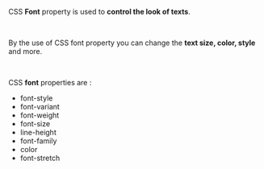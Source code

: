 CSS **Font** property is used to **control the look of texts**.

&nbsp;

By the use of CSS font property you can change the **text size, color, style** and more.

&nbsp;

CSS **font** properties are :

- font-style
- font-variant
- font-weight
- font-size
- line-height
- font-family
- color
- font-stretch

&nbsp;

&nbsp;
